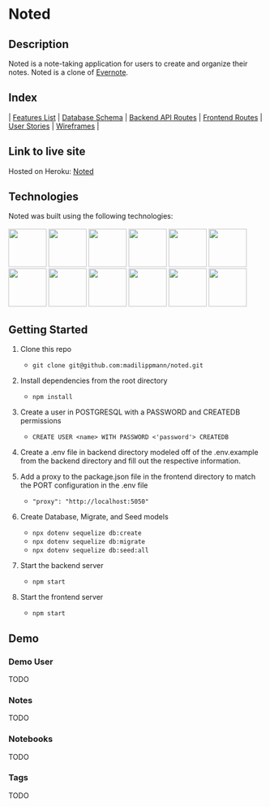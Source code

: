 # Noted

<!-- # <img src="/public/static/images/logo.jpg" alt="profile page for logged-in user wireframe" style="width:50px;"/>   MoOA - *Museum of Online Art*  -->


<!-- ## Table of Contents
  - [Description](#description)
  - [Index](#index)
  - [Link to live site](#link-to-live-site)
  - [Technologies](#technologies)
  - [Getting Started](#getting-started)
  - [Demo](#demo)
 -->

## Description

Noted is a note-taking application for users to create and organize their notes. Noted is a clone of [Evernote](https://evernote.com/). 

## Index
| [Features List](https://github.com/madilippmann/Noted/wiki/features-list) | [Database Schema](https://github.com/madilippmann/Noted/wiki/database-schema) | [Backend API Routes](https://github.com/madilippmann/Noted/wiki/backend-api-routes) | [Frontend Routes](https://github.com/madilippmann/Noted/wiki/frontend-routes) | [User Stories](https://github.com/madilippmann/Noted/wiki/user-stories) | [Wireframes](https://github.com/madilippmann/Noted/wiki/wireframes) |


## Link to live site

Hosted on Heroku: [Noted](https://lippmann-noted.herokuapp.com/)

## Technologies

Noted was built using the following technologies:
<br>
<br>
<img src="https://cdn.jsdelivr.net/gh/devicons/devicon/icons/javascript/javascript-plain.svg" style="width:75px;" />
<img src="https://cdn.jsdelivr.net/gh/devicons/devicon/icons/nodejs/nodejs-original-wordmark.svg" style="width:75px;" />
<img src="https://cdn.jsdelivr.net/gh/devicons/devicon/icons/react/react-original-wordmark.svg" style="width:75px;" />
<img src="https://cdn.jsdelivr.net/gh/devicons/devicon/icons/redux/redux-original.svg" style="width:75px;" />
<img src="https://cdn.jsdelivr.net/gh/devicons/devicon/icons/express/express-original-wordmark.svg" style="width:75px;" />
<img src="https://cdn.jsdelivr.net/gh/devicons/devicon/icons/postgresql/postgresql-original-wordmark.svg" style="width:75px;" />
<img src="https://cdn.jsdelivr.net/gh/devicons/devicon/icons/sequelize/sequelize-plain-wordmark.svg" style="width:75px;" />
<img src="https://cdn.jsdelivr.net/gh/devicons/devicon/icons/html5/html5-plain-wordmark.svg" style="width:75px;" />
<img src="https://cdn.jsdelivr.net/gh/devicons/devicon/icons/css3/css3-plain-wordmark.svg" style="width:75px;" />
<img src="https://cdn.jsdelivr.net/gh/devicons/devicon/icons/git/git-original.svg" style="width:75px;" />
<img src="https://cdn.jsdelivr.net/gh/devicons/devicon/icons/vscode/vscode-original-wordmark.svg" style="width:75px;" />
<img src="https://cdn.jsdelivr.net/gh/devicons/devicon/icons/heroku/heroku-plain-wordmark.svg" style="width:75px;" />



## Getting Started

1. Clone this repo
    * `git clone git@github.com:madilippmann/noted.git`

2. Install dependencies from the root directory
    * `npm install`

3. Create a user in POSTGRESQL with a PASSWORD and CREATEDB permissions
    * `CREATE USER <name> WITH PASSWORD <'password'> CREATEDB`

4. Create a .env file in backend directory modeled off of the .env.example from the backend directory and fill out the respective information.

5. Add a proxy to the package.json file in the frontend directory to match the PORT configuration in the .env file
    * `"proxy": "http://localhost:5050"`

6. Create Database, Migrate, and Seed models
    * `npx dotenv sequelize db:create`
    * `npx dotenv sequelize db:migrate`
    * `npx dotenv sequelize db:seed:all`

7. Start the backend server
    * `npm start`

8. Start the frontend server
    * `npm start`


## Demo
### Demo User
TODO
<!-- ![Demo User](/public/static/readme-files/demo-login.gif) -->

### Notes
TODO
<!-- ![](/public/static/readme-files/TODO) -->

### Notebooks
TODO
<!-- ![](/public/static/readme-files/TODO) -->


### Tags
TODO
<!-- ![](/public/static/readme-files/TODO) -->


